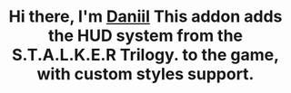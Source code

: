 <h1 align="center">Hi there, I'm <a href="https://daniilshat.ru/" target="_blank">Daniil</a> 
This addon adds the HUD system from the S.T.A.L.K.E.R Trilogy. to the game, with custom styles support.


